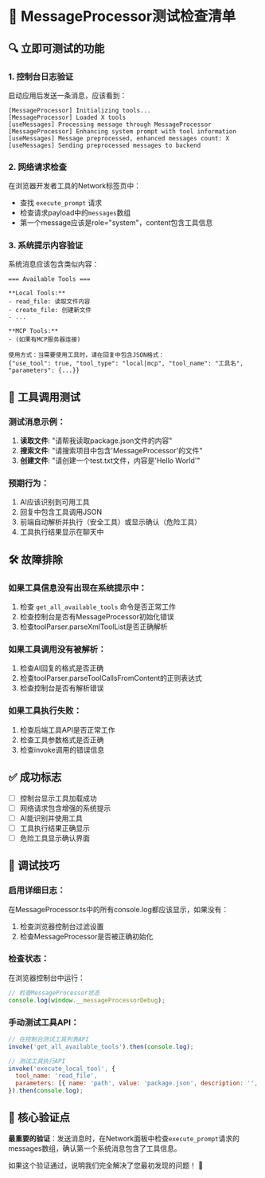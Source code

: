 # 🧪 MessageProcessor测试检查清单

## 🔍 立即可测试的功能

### **1. 控制台日志验证**
启动应用后发送一条消息，应该看到：
```
[MessageProcessor] Initializing tools...
[MessageProcessor] Loaded X tools
[useMessages] Processing message through MessageProcessor
[MessageProcessor] Enhancing system prompt with tool information
[useMessages] Message preprocessed, enhanced messages count: X
[useMessages] Sending preprocessed messages to backend
```

### **2. 网络请求检查**
在浏览器开发者工具的Network标签页中：
- 查找 `execute_prompt` 请求
- 检查请求payload中的`messages`数组
- 第一个message应该是role="system"，content包含工具信息

### **3. 系统提示内容验证**
系统消息应该包含类似内容：
```
=== Available Tools ===

**Local Tools:**
- read_file: 读取文件内容
- create_file: 创建新文件
- ...

**MCP Tools:**
- (如果有MCP服务器连接)

使用方式：当需要使用工具时，请在回复中包含JSON格式：
{"use_tool": true, "tool_type": "local|mcp", "tool_name": "工具名", "parameters": {...}}
```

## 🚀 工具调用测试

### **测试消息示例**：
1. **读取文件**: "请帮我读取package.json文件的内容"
2. **搜索文件**: "请搜索项目中包含'MessageProcessor'的文件"
3. **创建文件**: "请创建一个test.txt文件，内容是'Hello World'"

### **预期行为**：
1. AI应该识别到可用工具
2. 回复中包含工具调用JSON
3. 前端自动解析并执行（安全工具）或显示确认（危险工具）
4. 工具执行结果显示在聊天中

## 🛠️ 故障排除

### **如果工具信息没有出现在系统提示中**：
1. 检查 `get_all_available_tools` 命令是否正常工作
2. 检查控制台是否有MessageProcessor初始化错误
3. 检查toolParser.parseXmlToolList是否正确解析

### **如果工具调用没有被解析**：
1. 检查AI回复的格式是否正确
2. 检查toolParser.parseToolCallsFromContent的正则表达式
3. 检查控制台是否有解析错误

### **如果工具执行失败**：
1. 检查后端工具API是否正常工作
2. 检查工具参数格式是否正确
3. 检查invoke调用的错误信息

## ✅ 成功标志

- [ ] 控制台显示工具加载成功
- [ ] 网络请求包含增强的系统提示
- [ ] AI能识别并使用工具
- [ ] 工具执行结果正确显示
- [ ] 危险工具显示确认界面

## 🔧 调试技巧

### **启用详细日志**：
在MessageProcessor.ts中的所有console.log都应该显示，如果没有：
1. 检查浏览器控制台过滤设置
2. 检查MessageProcessor是否被正确初始化

### **检查状态**：
在浏览器控制台中运行：
```javascript
// 检查MessageProcessor状态
console.log(window.__messageProcessorDebug);
```

### **手动测试工具API**：
```javascript
// 在控制台测试工具列表API
invoke('get_all_available_tools').then(console.log);

// 测试工具执行API
invoke('execute_local_tool', {
  tool_name: 'read_file',
  parameters: [{ name: 'path', value: 'package.json', description: '', required: true }]
}).then(console.log);
```

## 🎯 核心验证点

**最重要的验证**：发送消息时，在Network面板中检查`execute_prompt`请求的messages数组，确认第一个系统消息包含了工具信息。

如果这个验证通过，说明我们完全解决了您最初发现的问题！ 🎉
